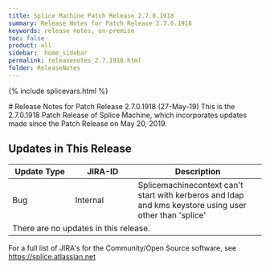 ```yaml
---
title: Splice Machine Patch Release 2.7.0.1918
summary: Release Notes for Patch Release 2.7.0.1918
keywords: release notes, on-premise
toc: false
product: all
sidebar:  home_sidebar
permalink: releasenotes_2.7.1918.html
folder: ReleaseNotes
---
```

{% include splicevars.html %}
<section>
<div class="TopicContent" data-swiftype-index="true" markdown="1">
# Release Notes for Patch Release 2.7.0.1918 (27-May-19)
This is the 2.7.0.1918 Patch Release of Splice Machine, which incorporates updates made since the Patch Release on May 20, 2019.

## Updates in This Release
<table>
    <col width="125px" />
    <col width="125px" />
    <col />
    <thead>
        <tr>
            <th>Update Type</th>
            <th>JIRA-ID</th>
            <th>Description</th>
        </tr>
    </thead>
    <tbody>
        <tr>
            <td>Bug</td>
            <td>Internal</td>
            <td>Splicemachinecontext can't start with kerberos and ldap and kms keystore using user other than 'splice'</td>
        </tr>
        <tr>
            <td colspan="3">There are no updates in this release.</td>
        </tr>
    </tbody>
</table>

For a full list of JIRA's for the Community/Open Source software, see <https://splice.atlassian.net>

</div>
</section>
